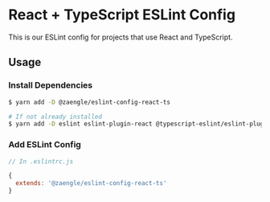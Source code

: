 # React + TypeScript ESLint Config

This is our ESLint config for projects that use React and TypeScript.

## Usage

### Install Dependencies

```bash
$ yarn add -D @zaengle/eslint-config-react-ts

# If not already installed
$ yarn add -D eslint eslint-plugin-react @typescript-eslint/eslint-plugin eslint-plugin-jsx-a11y eslint-plugin-react-hooks
```

### Add ESLint Config

```js
// In .eslintrc.js

{
  extends: '@zaengle/eslint-config-react-ts'
}
```

